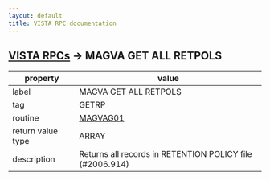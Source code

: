 ```yaml
---
layout: default
title: VISTA RPC documentation
---
```




## [VISTA RPCs](TableOfContent.md) &#8594; MAGVA GET ALL RETPOLS 

 property | value 
--- | --- 
 label | MAGVA GET ALL RETPOLS
 tag | GETRP
 routine | [MAGVAG01](http://code.osehra.org/dox/Routine_MAGVAG01_source.html)
 return value type | ARRAY
 description |  Returns all records in RETENTION POLICY file (#2006.914)
